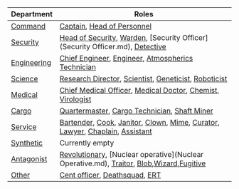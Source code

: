 | Department                          | Roles                                                        |
| ----------------------------------- | ------------------------------------------------------------ |
| [Command](Roles.md#command)         | [Captain](Captain.md), [Head of Personnel](HoP.md) |
| [Security](Roles.md#security)       | [Head of Security](Head-of-Security.md), [Warden](Warden.md), [Security Officer](Security Officer.md), [Detective](Detective.md) |
| [Engineering](Roles.md#engineering) | [Chief Engineer](Chief-Engineer.md), [Engineer](Engineer.md), [Atmospherics Technician](Atmospherics-Technician.md) |
| [Science](Roles.md#science)         | [Research Director](Research-Director.md), [Scientist](Scientist.md), [Geneticist](Geneticist.md), [Roboticist](Roboticist.md) |
| [Medical](Roles.md#medical)         | [Chief Medical Officer](Chief-Medical-Officer.md), [Medical Doctor](Medical-Doctor.md), [Chemist](Chemist.md), [Virologist](Virologist.md) |
| [Cargo](Roles.md#cargo)             | [Quartermaster](Quartermaster.md), [Cargo Technician](Cargo-Technician.md), [Shaft Miner](Shaft-Miner.md) |
| [Service](Roles.md#service)         | [Bartender](Bartender.md), [Cook](Cook.md), [Janitor](Janitor.md), [Clown](Clown.md), [Mime](Mime.md), [Curator](Curator.md), [Lawyer](Lawyer.md), [Chaplain](Chaplain.md), [Assistant](Assistant.md) |
| [Synthetic](Roles.md#synthetic)     | Currently empty |
| [Antagonist](Roles.md#antagonist)   | [Revolutionary](Cargonia.md), [Nuclear operative](Nuclear Operative.md), [Traitor](Traitor.md), [Blob](Blob.md),[Wizard](Wizard.md),[Fugitive](Fugitive.md) |
| [Other](Roles.md#other)             | [Cent officer](Central-Command-Officer.md), [Deathsquad](Death-Squad.md), [ERT](Emergency-Response-Team.md) |
